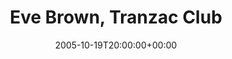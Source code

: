 ---
templateKey: event
guid: 0892ce95-6eab-11ea-99c5-002590d1d1b0
date: 2005-10-19T20:00:00+00:00
eventTime: '8pm'
title: Eve Brown, Tranzac Club
artist: Eve Brown
city: Toronto
venue: Tranzac Club
group: Tim Shia
guests: Geordie Haley, Wes Neal, Tim Shia
---
